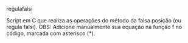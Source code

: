 regulafalsi

Script em C que realiza as operações do método da falsa posição (ou regula falsi).
OBS: Adicione manualmente sua equação na função f no código, marcada com asterisco (*).
